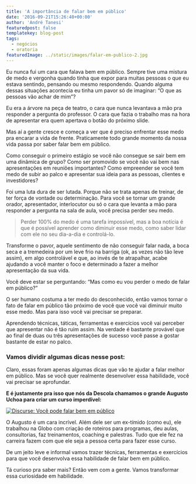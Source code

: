 ```yaml
---
title: 'A importância de falar bem em público'
date: '2016-09-21T15:26:40+00:00'
author: 'André Tanesi'
featuredpost: false
templatekey: blog-post
tags:
  - negócios
  - oratoria
featuredImage: ../static/images/falar-em-publico-2.jpg
---
```


Eu nunca fui um cara que falava bem em público. Sempre tive uma mistura de medo e vergonha quando tinha que expor para muitas pessoas o que eu estava sentindo, pensando ou mesmo respondendo. Quando alguma dessas situações acontecia eu tinha um pavor só de imaginar: “O que as pessoas vão achar de mim”?

Eu era a árvore na peça de teatro, o cara que nunca levantava a mão pra responder a pergunta do professor. O cara que fazia o trabalho mas na hora de apresentar era quem apertava o botão do próximo slide.

Mas aí a gente cresce e começa a ver que é preciso enfrentar esse medo pra encarar a vida de frente. Praticamente todo grande momento da nossa vida passa por saber falar bem em público.

Como conseguir o primeiro estágio se você não consegue se sair bem em uma dinâmica de grupo?
Como ser promovido se você não vai bem nas apresentações em reuniões importantes?
Como empreender se você tem medo de subir ao palco e apresentar sua ideia para as pessoas, clientes e investidores?

Foi uma luta dura de ser lutada. Porque não se trata apenas de treinar, de ter força de vontade ou determinação. Para você se tornar um grande orador, apresentador, interlocutor ou só o cara que levanta a mão para responder a pergunta na sala de aula, você precisa perder seu medo.

> Perder 100% do medo é uma tarefa impossível, mas a boa notícia é que é possível aprender como diminuir esse medo, como saber lidar com ele no seu dia-a-dia e controlá-lo.

Transforme o pavor, aquele sentimento de não conseguir falar nada, a boca seca e a tremedeira por um leve frio na barriga (ok, as vezes não tão leve assim), em algo controlável e que, ao invés de te atrapalhar, acabe ajudando a você manter o foco e determinado a fazer a melhor apresentação da sua vida.

Você deve estar se perguntando: “Mas como eu vou perder o medo de falar em público?”

O ser humano costuma a ter medo do desconhecido, então vamos tornar o fato de falar em público tão próximo de você que você vai diminuir muito esse medo. Mas para isso você vai precisar se preparar.

Aprendendo técnicas, táticas, ferramentas e exercícios você vai perceber que apresentar não é tão ruim assim. Na verdade é bastante provável que ao final de duas ou três apresentações de sucesso você passe a gostar bastante de estar no palco.

### **Vamos dividir algumas dicas nesse post:**

<div class="onp-locker-call" data-lock-id="onpLock473313" style="display: none;">**1 – Para quem:**
Saber para quem você vai falar vai te ajudar a criar uma empatia com seu público. Falar para estudantes é diferente de falar para executivos. Ajuste seu discurso de acordo com sua audiência.

**2 – Estruture seu conteúdo:**
Crie um roteiro, estruture suas falas, monte uma grande apresentação visual. Saiba se você vai usar um vídeo, se dar exemplos, contar um caso. Saiba exatamente tudo o que vai acontecer e estruture esse conteúdo para que no momento da apresentação você fique mais a vontade.

**3 – Aonde você vai se apresentar:**
Saiba exatamente como é local da sua apresentação. Se familiarize com ele. Isso vai te deixar mais calmo e confiante na hora de falar em público. Pode ser uma sala de reunião ou em um palco, conheça antes o seu local de apresentação. E aproveite para testar tudo e evitar imprevistos na hora de apresentar.

**4 – Saiba seu tempo:**
Saiba usar seu tempo de apresentação com maestria. Você tem 5 minutos ou 1 hora? Se você tem 5 minutos vai ter que criar uma jornada para que a pessoa nunca mais te esqueça ao te ouvir por 5 minutos. Se você tem 1 hora vai precisar se atentar para que a experiência seja satisfatória ao final de tanto tempo de explanação! Use bem o recurso do tempo.

**5 – Treine:**
Não tem grande jogador que não treina. Se você treinar muito será um apresentador melhor. Treine com seus colegas de trabalho, com familiares e sozinho. Treine sem a apresentação, sem olhar para a tela e até pense no seu texto durante outras atividades. Isso te ajuda a estar sempre pronto.

 </div>Claro, essas foram apenas algumas dicas que vão te ajudar a falar melhor em público. Mas se você quer realmente desenvolver essa habilidade, você vai precisar se aprofundar.

**E é justamente pra isso que nós da Descola chamamos o grande Augusto Uchoa para criar um curso imperdível:**

[![Discurse: Você pode falar bem em público](http://s3-sa-east-1.amazonaws.com/drops-cdn/drops-new/wp-content/uploads/2016/09/21153350/quadros_discurse.jpg)](http://descola.org/curso/discurse?utm_source=drops&utm_medium=blog&utm_content=a-importancia-de-falar-bem-em-publico&utm_campaign=post)

O Augusto é um cara incrível. Além dele ser um ex-tímido (como eu), ele trabalhou na Globo com criação de roteiros para programas, deu aulas, consultorias, faz treinamentos, coaching e palestras. Tudo que ele fez na carreira fazem com que ele seja a pessoa certa para fazer esse curso.

De um jeito leve e informal vamos trazer técnicas, ferramentas e exercícios para que você desenvolva essa habilidade de falar bem em público.

Tá curioso pra saber mais? Então vem com a gente. Vamos transformar essa curiosidade em habilidade.
